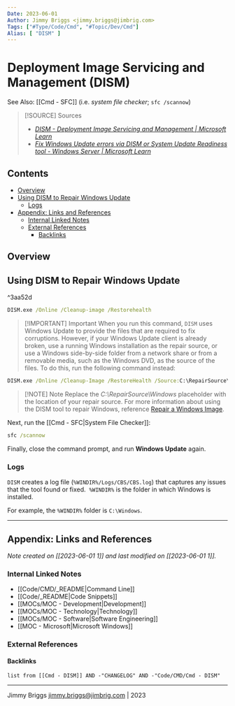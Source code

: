 ```yaml
---
Date: 2023-06-01
Author: Jimmy Briggs <jimmy.briggs@jimbrig.com>
Tags: ["#Type/Code/Cmd", "#Topic/Dev/Cmd"]
Alias: [ "DISM" ]
---
```


# Deployment Image Servicing and Management (DISM)

See Also: [[Cmd - SFC]] (i.e. *system file checker*; `sfc /scannow`)

> [!SOURCE] Sources
> - *[DISM - Deployment Image Servicing and Management | Microsoft Learn](https://learn.microsoft.com/en-us/windows-hardware/manufacture/desktop/dism---deployment-image-servicing-and-management-technical-reference-for-windows?view=windows-11)*
> - *[Fix Windows Update errors via DISM or System Update Readiness tool - Windows Server | Microsoft Learn](https://learn.microsoft.com/en-us/troubleshoot/windows-server/deployment/fix-windows-update-errors)*

## Contents

- [Overview](#overview)
- [Using DISM to Repair Windows Update](#using-dism-to-repair-windows-update)
	- [Logs](#logs)
- [Appendix: Links and References](#appendix-links-and-references)
	- [Internal Linked Notes](#internal-linked-notes)
	- [External References](#external-references)
		- [Backlinks](#backlinks)


## Overview

## Using DISM to Repair Windows Update 

^3aa52d

```cmd
DISM.exe /Online /Cleanup-image /Restorehealth
```

> [!IMPORTANT] Important
> When you run this command, `DISM` uses Windows Update to provide the files that are required to fix corruptions. However, if your Windows Update client is already broken, use a running Windows installation as the repair source, or use a Windows side-by-side folder from a network share or from a removable media, such as the Windows DVD, as the source of the files. To do this, run the following command instead:

```cmd
DISM.exe /Online /Cleanup-Image /RestoreHealth /Source:C:\RepairSource\Windows /LimitAccess
```

> [!NOTE] Note
> Replace the _C:\RepairSource\Windows_ placeholder with the location of your repair source. For more information about using the DISM tool to repair Windows, reference [Repair a Windows Image](https://learn.microsoft.com/en-us/previous-versions/windows/it-pro/windows-8.1-and-8/hh824869(v=win.10)).

Next, run the [[Cmd - SFC|System File Checker]]:

```cmd
sfc /scannow
```

Finally, close the command prompt, and run **Windows Update** again.

### Logs

`DISM` creates a log file (`%WINDIR%/Logs/CBS/CBS.log`) that captures any issues that the tool found or fixed.  `%WINDIR%` is the folder in which Windows is installed. 

For example, the `%WINDIR%` folder is `C:\Windows`.

***

## Appendix: Links and References

*Note created on [[2023-06-01 1]] and last modified on [[2023-06-01 1]].*

### Internal Linked Notes

- [[Code/CMD/_README|Command Line]]
- [[Code/_README|Code Snippets]]
- [[MOCs/MOC - Development|Development]]
- [[MOCs/MOC - Technology|Technology]]
- [[MOCs/MOC - Software|Software Engineering]]
- [[MOC - Microsoft|Microsoft Windows]]


### External References



#### Backlinks

```dataview
list from [[Cmd - DISM]] AND -"CHANGELOG" AND -"Code/CMD/Cmd - DISM"
```


***

Jimmy Briggs <jimmy.briggs@jimbrig.com> | 2023

